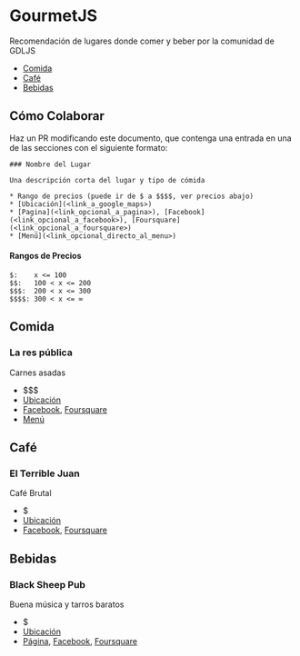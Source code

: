 # GourmetJS

Recomendación de lugares donde comer y beber por la comunidad de GDLJS

* [Comida](#comida)
* [Café](#café)
* [Bebidas](#bebidas)

## Cómo Colaborar

Haz un PR modificando este documento, que contenga una entrada en una de las secciones con el siguiente formato:

```
### Nombre del Lugar

Una descripción corta del lugar y tipo de cómida

* Rango de precios (puede ir de $ a $$$$, ver precios abajo)
* [Ubicación](<link_a_google_maps>)
* [Pagina](<link_opcional_a_pagina>), [Facebook](<link_opcional_a_facebook>), [Foursquare](<link_opcional_a_foursquare>)
* [Menú](<link_opcional_directo_al_menu>)
```

#### Rangos de Precios

```
$:    x <= 100
$$:   100 < x <= 200
$$$:  200 < x <= 300
$$$$: 300 < x <= ∞
```

## Comida

### La res pública

Carnes asadas

* $$$
* [Ubicación](https://www.google.com/maps/place/Res+P%C3%BAblica/@20.667566,-103.370498,17z/data=!3m1!4b1!4m5!3m4!1s0x8428ae089cd2281f:0x81db134b8900f2bd!8m2!3d20.667566!4d-103.370498?hl=en)
* [Facebook](https://www.facebook.com/parrillalares), [Foursquare](https://es.foursquare.com/v/la-res-p%C3%BAblica/522e27b611d24147a607158b)
* [Menú](https://www.tripadvisor.com/LocationPhotoDirectLink-g150798-d7252182-i154007414-La_Res_Publica-Guadalajara_Guadalajara_Metropolitan_Area.html)

## Café

### El Terrible Juan

Café Brutal

* $
* [Ubicación](https://www.google.com/maps/place/El+Terrible+Juan+Caf%C3%A9/@20.6694248,-103.3675168,17z/data=!3m1!4b1!4m5!3m4!1s0x8428ae06a535bd89:0x1d7fdbe2c158ed3e!8m2!3d20.6694248!4d-103.3653228?hl=en)
* [Facebook](https://www.facebook.com/elterriblejuancafe/), [Foursquare](https://es.foursquare.com/v/el-terrible-juan/54d261c7498e80ec448f5d68)

## Bebidas

### Black Sheep Pub

Buena música y tarros baratos

* $
* [Ubicación](https://www.google.com/maps/place/Libertad+1850,+Americana,+44160+Guadalajara,+Jal.,+Mexico/@20.673146,-103.3657716,19z/data=!3m1!4b1!4m13!1m7!3m6!1s0x8428ae048ae5f7e5:0x91392e2b21a5441c!2sLibertad+1890,+Americana,+44160+Guadalajara,+Jal.,+Mexico!3b1!8m2!3d20.6731413!4d-103.3658735!3m4!1s0x8428ae0487e1ceef:0x42d75a601adde4d0!8m2!3d20.673146!4d-103.3652231?hl=en)
* [Página](http://www.theblacksheep.mx/), [Facebook](https://www.facebook.com/blacksheepgdl/), [Foursquare](https://es.foursquare.com/v/black-sheep/50dbd1a7e4b05e3a09a8ea81)
